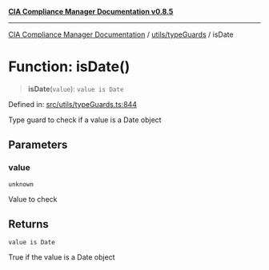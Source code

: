 [**CIA Compliance Manager Documentation v0.8.5**](../../../README.md)

***

[CIA Compliance Manager Documentation](../../../modules.md) / [utils/typeGuards](../README.md) / isDate

# Function: isDate()

> **isDate**(`value`): `value is Date`

Defined in: [src/utils/typeGuards.ts:844](https://github.com/Hack23/cia-compliance-manager/blob/3ae0301247f765ba03c8c0fe645db4718bb8af76/src/utils/typeGuards.ts#L844)

Type guard to check if a value is a Date object

## Parameters

### value

`unknown`

Value to check

## Returns

`value is Date`

True if the value is a Date object
